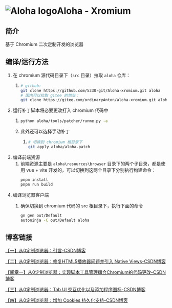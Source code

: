 # ![Aloha logo](resources/app_icons/aloha.ico)**Aloha - Xromium**

## 简介

基于 Chromium 二次定制开发的浏览器

## 编译/运行方法

1. 在 chromium 源代码目录下（`src` 目录）拉取 `aloha` 仓库：
   1. ```bash
      # github:
      git clone https://github.com/5330-git/Aloha-xromium.git aloha
      # 国内可以拉取 gitee 的地址：
      git clone https://gitee.com/ordinaryAnton/aloha-xromium.git aloha
      ```
2. 运行补丁脚本将必要更改打入 chromium 代码中
   1. ```bash
      python aloha/tools/patcher/runme.py -a
      ```
   2. 此外还可以选择手动补丁
      1. ```bash
         # 切换到 chromium 根目录下
         git apply aloha/aloha.patch
         ```
3. 编译前端资源
   1. 前端资源主要是 `aloha\resources\browser` 目录下的两个子目录，都是使用 vue + vite 开发的，可以切换到这两个目录下分别执行构建命令：
      ```bash
      pnpm install
      pnpm run build
      ```
4. 编译浏览器客户端
   1. 确保切换到 chromium 代码的 src 根目录下，执行下面的命令

      ```bash
      gn gen out/Default
      autoninja -C out/Default aloha
      ```

## 博客链接

[【一】从0定制浏览器：引言-CSDN博客](https://blog.csdn.net/yyy11280335/article/details/145891351?spm=1001.2014.3001.5502)

[【二】从0定制浏览器：修复HTML5播放器问题并引入 Native Views-CSDN博客](https://blog.csdn.net/yyy11280335/article/details/145899706?spm=1001.2014.3001.5502)

[【间章一】从0定制浏览器：实现脚本工具管理耦合Chromium的代码更改-CSDN博客](https://blog.csdn.net/yyy11280335/article/details/145921616?spm=1001.2014.3001.5501)

[【三】从0定制浏览器：Tab UI 交互优化以及添加程序图标-CSDN博客](https://blog.csdn.net/yyy11280335/article/details/146159997?spm=1001.2014.3001.5501)

[【四】从0定制浏览器：增加 Cookies 持久化支持-CSDN博客](https://blog.csdn.net/yyy11280335/article/details/146232877?spm=1001.2014.3001.5501)
